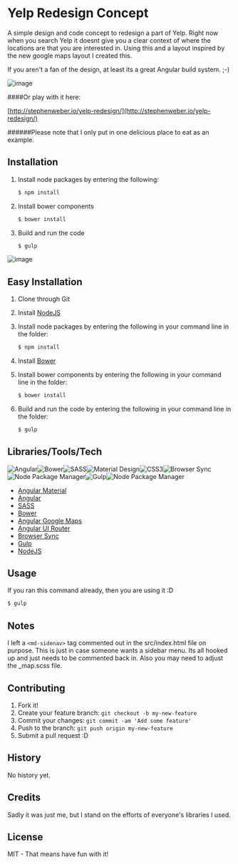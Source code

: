 # Yelp Redesign Concept

A simple design and code concept to redesign a part of Yelp. Right now when you search Yelp it doesnt give you a clear context of where the locations are that you are interested in. Using this and a layout inspired by the new google maps layout I created this.

If you aren't a fan of the design, at least its a great Angular build system. ;-)

![image](http://stephenweber.io/yelp-redesign/preview.gif)

####Or play with it here:

[http://stephenweber.io/yelp-redesign/](http://stephenweber.io/yelp-redesign/)

######Please note that I only put in one delicious place to eat as an example.

## Installation

1. Install node packages by entering the following:
	```bash
   	$ npm install
   	```
   
2. Install bower components
	```bash
	$ bower install
	```
   
3. Build and run the code
	```bash
	$ gulp
	```
![image](http://stephenweber.io/yelp-redesign/gulp.gif)

## Easy Installation

1. Clone through Git

2. Install [NodeJS](https://nodejs.org/download/)

3. Install node packages by entering the following in your command line in the folder:
   ```bash
   $ npm install
   ```
   
4. Install [Bower](http://bower.io/#install-bower)
   
5. Install bower components by entering the following in your command line in the folder:
	```bash
	$ bower install
	```

3. Build and run the code by entering the following in your command line in the folder: 
	```bash
	$ gulp
	```

## Libraries/Tools/Tech
![Angular](http://stephenweber.io/yelp-redesign/docs/angular.png)![Bower](http://stephenweber.io/yelp-redesign/docs/bower.png)![SASS](http://stephenweber.io/yelp-redesign/docs/sass.png)![Material Design](http://stephenweber.io/yelp-redesign/docs/material_design.png)![CSS3](http://stephenweber.io/yelp-redesign/docs/css3.png)![Browser Sync](http://stephenweber.io/yelp-redesign/docs/browser_sync.png)![Node Package Manager](http://stephenweber.io/yelp-redesign/docs/npm.png)![Gulp](http://stephenweber.io/yelp-redesign/docs/gulp.png)![Node Package Manager](http://stephenweber.io/yelp-redesign/docs/npm.png)

* [Angular Material](https://material.angularjs.org)
* [Angular](https://angularjs.org)
* [SASS](http://sass-lang.com)
* [Bower](http://bower.io)
* [Angular Google Maps](http://angular-ui.github.io/angular-google-maps)
* [Angular UI Router](http://angular-ui.github.io/ui-router/site)
* [Browser Sync](http://www.browsersync.io)
* [Gulp](http://gulpjs.com)
* [NodeJS](https://nodejs.org)


## Usage

If you ran this command already, then you are using it :D

```bash
$ gulp
```

## Notes

I left a `<md-sidenav>` tag commented out in the src/index.html file on purpose. This is just in case someone wants a sidebar menu. Its all hooked up and just needs to be commented back in. Also you may need to adjust the _map.scss file.

## Contributing

1. Fork it!
2. Create your feature branch: `git checkout -b my-new-feature`
3. Commit your changes: `git commit -am 'Add some feature'`
4. Push to the branch: `git push origin my-new-feature`
5. Submit a pull request :D

## History

No history yet.

## Credits

Sadly it was just me, but I stand on the efforts of everyone's libraries I used.

## License

MIT - That means have fun with it!